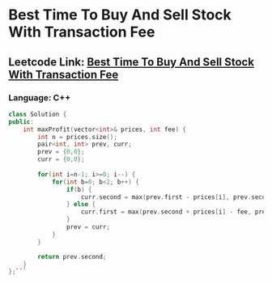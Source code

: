 # Best Time To Buy And Sell Stock With Transaction Fee

## Leetcode Link: [Best Time To Buy And Sell Stock With Transaction Fee](https://leetcode.com/problems/best-time-to-buy-and-sell-stock-with-transaction-fee/)
### Language: C++

```cpp
class Solution {
public:
    int maxProfit(vector<int>& prices, int fee) {
        int n = prices.size();
        pair<int, int> prev, curr;
        prev = {0,0};
        curr = {0,0};
        
        for(int i=n-1; i>=0; i--) {
            for(int b=0; b<2; b++) {
                if(b) {
                    curr.second = max(prev.first - prices[i], prev.second);
                } else {
                    curr.first = max(prev.second + prices[i] - fee, prev.first);
                }
                prev = curr;
            }
        }

        return prev.second;
    }
};```



